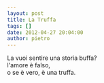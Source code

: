 ```yaml
---
layout: post
title: La Truffa
tags: []
date: 2012-04-27 20:04:00
author: pietro
---
```

La vuoi sentire una storia buffa?<br/>l'amore è falso,<br/>o se è vero, è una truffa.
